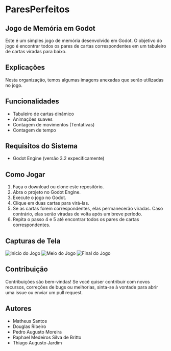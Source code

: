 # ParesPerfeitos

## Jogo de Memória em Godot 

Este é um simples jogo de memória desenvolvido em Godot. O objetivo do jogo é encontrar todos os pares de cartas correspondentes em um tabuleiro de cartas viradas para baixo.

## Explicações
Nesta organização, temos algumas imagens anexadas que serão utilizadas no jogo.

## Funcionalidades 

- Tabuleiro de cartas dinâmico
- Animações suaves
- Contagem de movimentos (Tentativas)
- Contagem de tempo

## Requisitos do Sistema 

- Godot Engine (versão 3.2 expecificamente)

## Como Jogar

1. Faça o download ou clone este repositório.
2. Abra o projeto no Godot Engine.
3. Execute o jogo no Godot.
4. Clique em duas cartas para virá-las.
5. Se as cartas forem correspondentes, elas permanecerão viradas. Caso contrário, elas serão viradas de volta após um breve período.
6. Repita o passo 4 e 5 até encontrar todos os pares de cartas correspondentes.

## Capturas de Tela

![Inicio do Jogo](C:\Users\matca\Downloads\Screenshot_1.png)
![Meio do Jogo](C:\Users\matca\Downloads\Screenshot_2.png)
![Final do Jogo](C:\Users\matca\Downloads\Screenshot_3.png)

## Contribuição

Contribuições são bem-vindas! Se você quiser contribuir com novos recursos, correções de bugs ou melhorias, sinta-se à vontade para abrir uma issue ou enviar um pull request.

## Autores

- Matheus Santos 
- Douglas Ribeiro
- Pedro Augusto Moreira
- Raphael Medeiros Silva de Britto
- Thiago Augusto Jardim

